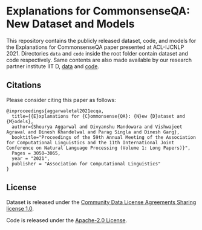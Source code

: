 # Explanations for CommonsenseQA: New Dataset and Models
This repository contains the publicly released dataset, code, and models for the Explanations for CommonsenseQA paper presented at ACL-IJCNLP 2021. Directories ```data``` and  ```code``` inside the root folder contain dataset and code respectively. Same contents are also made available by our research partner institute IIT D, [data](https://github.com/dair-iitd/ECQA-Dataset) and [code](https://github.com/dair-iitd/ECQA).


## Citations
Please consider citing this paper as follows:
```
@inproceedings{aggarwaletal2021ecqa,
  title={{E}xplanations for {C}ommonsense{QA}: {N}ew {D}ataset and {M}odels},
  author={Shourya Aggarwal and Divyanshu Mandowara and Vishwajeet Agrawal and Dinesh Khandelwal and Parag Singla and Dinesh Garg},
  booktitle="Proceedings of the 59th Annual Meeting of the Association for Computational Linguistics and the 11th International Joint Conference on Natural Language Processing (Volume 1: Long Papers)}",
  Pages = 3050–3065,
  year = "2021",
  publisher = "Association for Computational Linguistics"
}
```

## License
Dataset is released under the [Community Data License Agreements Sharing license 1.0](https://github.com/Community-Data-License-Agreements/Releases). 

Code is released under the [Apache-2.0 License](https://www.apache.org/licenses/LICENSE-2.0).
